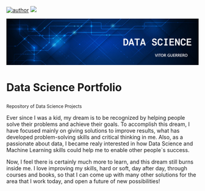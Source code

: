 [![author](https://img.shields.io/badge/author-vitorguerrero-red)](https://www.linkedin.com/in/vitorsallesguerrero07/) [![](https://img.shields.io/badge/python-3.7+-blue.svg)](https://www.python.org/downloads/release/python-365/)

<p align="center">
  <img src="BANNER.png" >
</p>

# Data Science Portfolio
<sub>Repository of Data Science Projects</sub>

Ever since I was a kid, my dream is to be recognized by helping people solve their problems and achieve their goals. To accomplish this dream, I have focused mainly on giving solutions to improve results, what has developed problem-solving skills and critical thinking in me. Also, as a passionate about data, I became realy interested in how Data Science and Machine Learning skills could help me to enable other people`s success.

Now, I feel there is certainly much more to learn, and this dream still burns inside me. I love improving my skills, hard or soft, day after day, through courses and books, so that I can come up with many other solutions for the area that I work today, and open a future of new possibilities!
